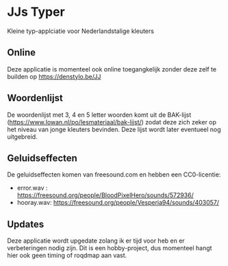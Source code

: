 # JJs Typer
Kleine typ-applciatie voor Nederlandstalige kleuters

## Online
Deze applicatie is momenteel ook online toegangkelijk zonder deze zelf te builden op https://denstylo.be/JJ

## Woordenlijst 
De woordenlijst met 3, 4 en 5 letter woorden komt uit de BAK-lijst (https://www.lowan.nl/po/lesmateriaal/bak-lijst/) zodat deze zich zeker op het niveau van jonge kleuters bevinden. Deze lijst wordt later eventueel nog uitgebreid.

## Geluidseffecten
De geluidseffecten komen van freesound.com en hebben een CC0-licentie:
  - error.wav : https://freesound.org/people/BloodPixelHero/sounds/572936/
  - hooray.wav: https://freesound.org/people/Vesperia94/sounds/403057/

## Updates
Deze applicatie wordt upgedate zolang ik er tijd voor heb en er verbeteringen nodig zijn. Dit is een hobby-project, dus momenteel hangt hier ook geen timing of roqdmap aan vast.